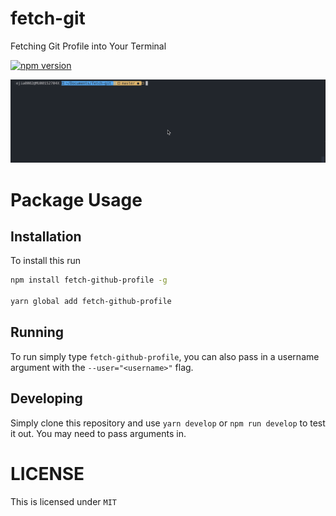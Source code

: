 # fetch-git

Fetching Git Profile into Your Terminal

[![npm version](https://badge.fury.io/js/fetch-github-profile.svg)](https://github.com/lorderikir/fetch-github-profile)

![](./images/example.gif)

# Package Usage

## Installation

To install this run

```bash
npm install fetch-github-profile -g

yarn global add fetch-github-profile
```

## Running

To run simply type `fetch-github-profile`, you can also pass in a username argument with the `--user="<username>"` flag.

## Developing

Simply clone this repository and use `yarn develop` or `npm run develop` to test it out. You may need to pass arguments in.

# LICENSE

This is licensed under `MIT`
